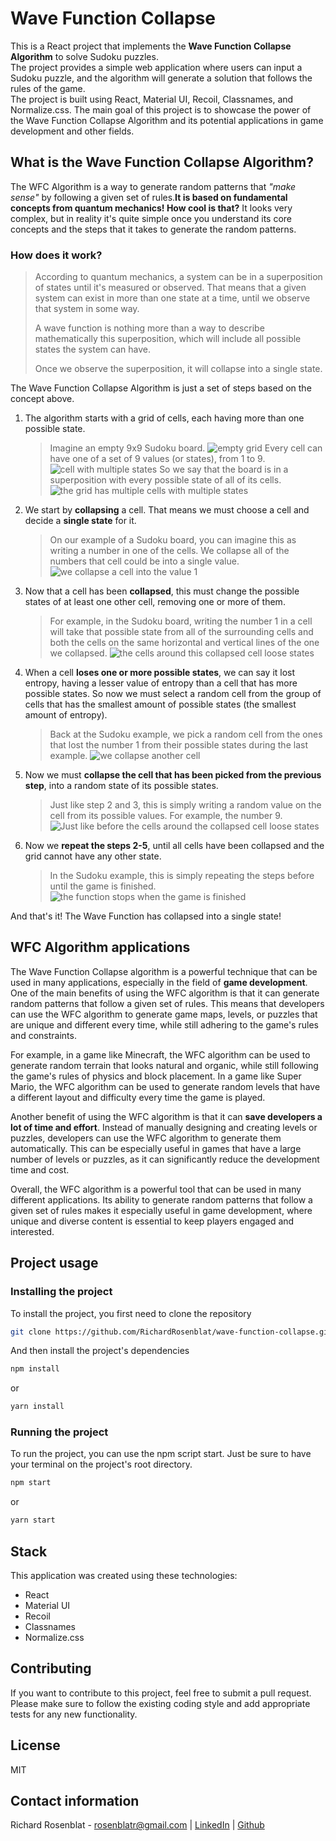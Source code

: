 # Wave Function Collapse

This is a React project that implements the **Wave Function Collapse Algorithm** to solve Sudoku puzzles.  
The project provides a simple web application where users can input a Sudoku puzzle, and the algorithm will generate a solution that follows the rules of the game.  
The project is built using React, Material UI, Recoil, Classnames, and Normalize.css. The main goal of this project is to showcase the power of the Wave Function Collapse Algorithm and its potential applications in game development and other fields.

## What is the Wave Function Collapse Algorithm?

The WFC Algorithm is a way to generate random patterns that *"make sense"* by following a given set of rules.**It is based on fundamental concepts from quantum mechanics! How cool is that?**
It looks very complex, but in reality it's quite simple once you understand its core concepts and the steps that it takes to generate the random patterns.

### How does it work?

> According to quantum mechanics, a system can be in a superposition of states until it's measured or observed. That means that a given system can exist in more than one state at a time, until we observe that system in some way.
>
>
> A wave function is nothing more than a way to describe mathematically this superposition, which will include all possible states the system can have.
>
> Once we observe the superposition, it will collapse into a single state.
>

The Wave Function Collapse Algorithm is just a set of steps based on the concept above.

1. The algorithm starts with a grid of cells, each having more than one possible state.
  
    > Imagine an empty 9x9 Sudoku board.
    >  ![empty grid](https://github.com/RichardRosenblat/wave-function-collapse/blob/main/github_assets/1.png?raw=true)
    > Every cell can have one of a set of 9 values (or states), from 1 to 9.
    > ![cell with multiple states](https://github.com/RichardRosenblat/wave-function-collapse/blob/main/github_assets/2.png?raw=true)
    > So we say that the board is in a superposition with every possible state of all of its cells.
    > ![the grid has multiple cells with multiple states](https://github.com/RichardRosenblat/wave-function-collapse/blob/main/github_assets/3.png?raw=true)
    >

2. We start by **collapsing** a cell. That means we must choose a cell and decide a **single state** for it.

    > On our example of a Sudoku board, you can imagine this as writing a number in one of the cells. We collapse all of the numbers that cell could be into a single value.
    > ![we collapse a cell into the value 1](https://github.com/RichardRosenblat/wave-function-collapse/blob/main/github_assets/4.png?raw=true)
    >
3. Now that a cell has been **collapsed**, this must change the possible states of at least one other cell, removing one or more of them.

    > For example, in the Sudoku board, writing the number 1 in a cell will take that possible state from all of the surrounding cells and both the cells on the same horizontal and vertical lines of the one we collapsed.
    > ![the cells around this collapsed cell loose states](https://github.com/RichardRosenblat/wave-function-collapse/blob/main/github_assets/5.png?raw=true)
    >
4. When a cell **loses one or more possible states**, we can say it lost entropy, having a lesser value of entropy than a cell that has more possible states. So now we must select a random cell from the group of cells that has the smallest amount of possible states (the smallest amount of entropy).

    > Back at the Sudoku example, we pick a random cell from the ones that lost the number 1 from their possible states during the last example.
    > ![we collapse another cell](https://github.com/RichardRosenblat/wave-function-collapse/blob/main/github_assets/6.png?raw=true)
    >
5. Now we must **collapse the cell that has been picked from the previous step**, into a random state of its possible states.

    > Just like step 2 and 3, this is simply writing a random value on the cell from its possible values. For example, the number 9.
    > ![Just like before the cells around the collapsed cell loose states](https://github.com/RichardRosenblat/wave-function-collapse/blob/main/github_assets/7.png?raw=true)
    >
6. Now we **repeat the steps 2-5**, until all cells have been collapsed and the grid cannot have any other state.

    > In the Sudoku example, this is simply repeating the steps before until the game is finished.
    >![the function stops when the game is finished](https://github.com/RichardRosenblat/wave-function-collapse/blob/main/github_assets/8.png?raw=true)
    >

And that's it! The Wave Function has collapsed into a single state!

## WFC Algorithm applications

The Wave Function Collapse algorithm is a powerful technique that can be used in many applications, especially in the field of **game development**. One of the main benefits of using the WFC algorithm is that it can generate random patterns that follow a given set of rules. This means that developers can use the WFC algorithm to generate game maps, levels, or puzzles that are unique and different every time, while still adhering to the game's rules and constraints.

For example, in a game like Minecraft, the WFC algorithm can be used to generate random terrain that looks natural and organic, while still following the game's rules of physics and block placement. In a game like Super Mario, the WFC algorithm can be used to generate random levels that have a different layout and difficulty every time the game is played.

Another benefit of using the WFC algorithm is that it can **save developers a lot of time and effort**. Instead of manually designing and creating levels or puzzles, developers can use the WFC algorithm to generate them automatically. This can be especially useful in games that have a large number of levels or puzzles, as it can significantly reduce the development time and cost.

Overall, the WFC algorithm is a powerful tool that can be used in many different applications. Its ability to generate random patterns that follow a given set of rules makes it especially useful in game development, where unique and diverse content is essential to keep players engaged and interested.

## Project usage

### Installing the project

To install the project, you first need to clone the repository

```bash
git clone https://github.com/RichardRosenblat/wave-function-collapse.git

```

And then install the project's dependencies

```bash
npm install

```

or

```bash
yarn install

```

### Running the project

To run the project, you can use the npm script start. Just be sure to have your terminal on the project's root directory.

```bash
npm start

```

or

```bash
yarn start

```

## Stack

This application was created using these technologies:

- React
- Material UI
- Recoil
- Classnames
- Normalize.css

## Contributing

If you want to contribute to this project, feel free to submit a pull request. Please make sure to follow the existing coding style and add appropriate tests for any new functionality.

## License

MIT

## Contact information

Richard Rosenblat - [rosenblatr@gmail.com](mailto:rosenblatr@gmail.com) | [LinkedIn](https://www.linkedin.com/in/richard-rosenblat/) | [Github](https://github.com/RichardRosenblat)
